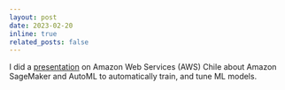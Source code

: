 ```yaml
---
layout: post
date: 2023-02-20
inline: true
related_posts: false
---
```


I did a [presentation](https://www.linkedin.com/feed/update/urn:li:activity:7033305281740595200/) on Amazon Web Services (AWS) Chile about Amazon SageMaker and AutoML to automatically train, and tune ML models.

